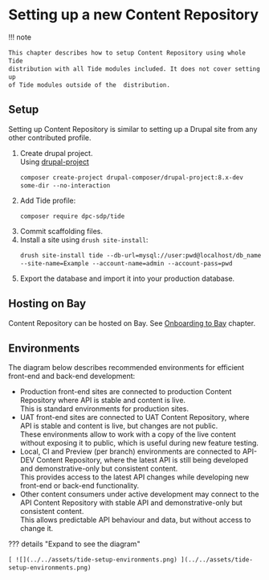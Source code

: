 # Setting up a new Content Repository 

!!! note

    This chapter describes how to setup Content Repository using whole Tide
    distribution with all Tide modules included. It does not cover setting up
    of Tide modules outside of the  distribution. 

## Setup
Setting up Content Repository is similar to setting up a Drupal site from
any other contributed profile.

1. Create drupal project. <br/>
   Using [drupal-project](https://github.com/drupal-composer/drupal-project) 
    ```
    composer create-project drupal-composer/drupal-project:8.x-dev some-dir --no-interaction
    ```      
2. Add Tide profile:
    ```
    composer require dpc-sdp/tide
    ```    
3. Commit scaffolding files.
4. Install a site using `drush site-install`:  
    ```
    drush site-install tide --db-url=mysql://user:pwd@localhost/db_name --site-name=Example --account-name=admin --account-pass=pwd
    ```
5. Export the database and import it into your production database.     

## Hosting on Bay
Content Repository can be hosted on Bay. See
[Onboarding to Bay](../../../bay/onboarding/) chapter.

## Environments
The diagram below describes recommended environments for efficient front-end and
back-end development:

- Production front-end sites are connected to production Content Repository
  where API is stable and content is live.<br/>
  This is standard environments for production sites.
- UAT front-end sites are connected to UAT Content Repository, where API is
  stable and content is live, but changes are not public.<br/>
  These environments allow to work with a copy of the live content without
  exposing it to public, which is useful during new feature testing.
- Local, CI and Preview (per branch) environments are connected to API-DEV
  Content Repository, where the latest API is still being developed and
  demonstrative-only but consistent content.<br/>
  This provides access to the latest API changes while developing new front-end 
  or back-end functionality.
- Other content consumers under active development may connect to the API 
  Content Repository with stable API and demonstrative-only but consistent 
  content.<br/>
  This allows predictable API behaviour and data, but without access to change 
  it. 

??? details "Expand to see the diagram"
  
    [ ![](../../assets/tide-setup-environments.png) ](../../assets/tide-setup-environments.png)  

